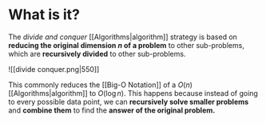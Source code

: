 # What is it?

The *divide and conquer* [[Algorithms|algorithm]] strategy is based on **reducing the original dimension $n$ of a problem** to other sub-problems, which are **recursively divided** to other sub-problems.

![[divide conquer.png|550]]

This commonly reduces the [[Big-O Notation]] of a $O(n)$ [[Algorithms|algorithm]] to $O(\log n)$. This happens because instead of going to every possible data point, we can **recursively solve smaller problems** and **combine them** to find the **answer of the original problem.**